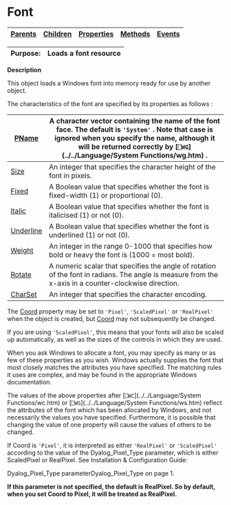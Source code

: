 




<h1 class="heading"><span class="name">Font</span></h1>

| [Parents](../ParentLists/Font.htm) | [Children](../ChildLists/Font.htm) | [Properties](../PropLists/Font.htm) | [Methods](../MethodLists/Font.htm) | [Events](../EventLists/Font.htm) |
| --- | --- | --- | --- | ---  |


| Purpose: | Loads a font resource |
| --- | ---  |


**Description**


This object loads a Windows font into memory ready for use by another object.




The characteristics of the font are specified by its properties as follows :


| [PName](../a-z/pname.md) | A character vector containing the name of the font face.       The default is `'System'` . Note that       case is ignored when you specify the name, although it will be returned       correctly by [`⎕WG`](../../Language/System Functions/wg.htm) . |
| --- | ---  |
| [Size](../a-z/size.md) | An integer that specifies the character height of the font in pixels. |
| [Fixed](../a-z/fixed.md) | A Boolean value that specifies whether the font is fixed-width (1) or       proportional (0). |
| [Italic](../a-z/italic.md) | A Boolean value that specifies whether the font is italicised (1) or not       (0). |
| [Underline](../a-z/underline.md) | A Boolean value that specifies whether the font is underlined (1) or not (0). |
| [Weight](../a-z/weight.md) | An integer in the range 0-1000 that specifies how bold or heavy the font is (1000 = most bold). |
| [Rotate](../a-z/rotate.md) | A numeric scalar that specifies the angle of rotation of the font in       radians. The angle is measure from the x-axis in a counter-clockwise       direction. |
| [CharSet](../a-z/charset.md) | An integer that specifies the character encoding. |



The [Coord](../a-z/coord.md) property may be set to  `'Pixel'`, `'ScaledPixel'` or `'RealPixel'` when the object is created, but [Coord](../a-z/coord.md) may not subsequently be changed.


If you are using `'ScaledPixel'`, this means that your fonts will also be scaled up automatically, as well as the sizes of the controls in which they are used.


When you ask Windows to allocate a font, you may specify as many or as few of these properties as you wish. Windows actually supplies the font that most closely matches the attributes you have specified. The matching rules it uses are complex, and may be found in the appropriate Windows documentation.


The values of the above properties after [`⎕WC`](../../Language/System Functions/wc.htm) or [`⎕WS`](../../Language/System Functions/ws.htm) reflect the attributes of the font which has been allocated by Windows, and not necessarily the values you have specified. Furthermore, it is possible that changing the value of one property will cause the values of others to be changed.


If Coord is `'Pixel'`, it is interpreted as either `'RealPixel'` or `'ScaledPixel'` according to the value of the Dyalog_Pixel_Type parameter, which is either ScaledPixel or RealPixel. See 
Installation & Configuration Guide: 

Dyalog_Pixel_Type parameterDyalog_Pixel_Type on page 1.


**If this parameter is not specified, the default is RealPixel. So by default, when you set Coord to Pixel, it will be treated as RealPixel.**


